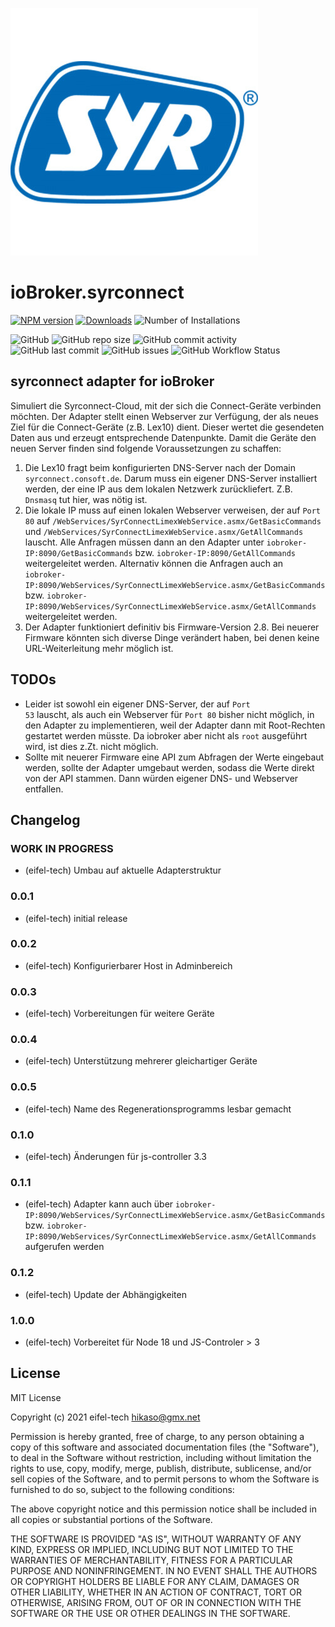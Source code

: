 ![Logo](admin/syrconnect.png)

# ioBroker.syrconnect

[![NPM version](https://img.shields.io/npm/v/iobroker.syrconnect.svg)](https://www.npmjs.com/package/iobroker.syrconnect)
[![Downloads](https://img.shields.io/npm/dm/iobroker.syrconnect.svg)](https://www.npmjs.com/package/iobroker.syrconnect)
![Number of Installations](https://iobroker.live/badges/syrconnect-installed.svg)

![GitHub](https://img.shields.io/github/license/eifel-tech/iobroker.syrconnect?style=flat-square)
![GitHub repo size](https://img.shields.io/github/repo-size/eifel-tech/iobroker.syrconnect?logo=github&style=flat-square)
![GitHub commit activity](https://img.shields.io/github/commit-activity/m/eifel-tech/iobroker.syrconnect?logo=github&style=flat-square)
![GitHub last commit](https://img.shields.io/github/last-commit/eifel-tech/iobroker.syrconnect?logo=github&style=flat-square)
![GitHub issues](https://img.shields.io/github/issues/eifel-tech/iobroker.syrconnect?logo=github&style=flat-square)
![GitHub Workflow Status](https://img.shields.io/github/actions/workflow/status/eifel-tech/iobroker.syrconnect/test-and-release.yml?branch=master&logo=github&style=flat-square)

## syrconnect adapter for ioBroker

Simuliert die Syrconnect-Cloud, mit der sich die Connect-Geräte verbinden möchten. Der Adapter stellt einen Webserver
zur Verfügung, der als neues Ziel für die Connect-Geräte (z.B. Lex10) dient. Dieser wertet die gesendeten Daten aus und erzeugt
entsprechende Datenpunkte. Damit die Geräte den neuen Server finden sind folgende Voraussetzungen zu schaffen:

1. Die Lex10 fragt beim konfigurierten DNS-Server nach der Domain <code>syrconnect.consoft.de</code>. Darum muss ein
   eigener DNS-Server installiert werden, der eine IP aus dem lokalen Netzwerk zurückliefert. Z.B. <code>Dnsmasq</code> tut hier, was nötig ist.
2. Die lokale IP muss auf einen lokalen Webserver verweisen, der auf <code>Port 80</code> auf <code>/WebServices/SyrConnectLimexWebService.asmx/GetBasicCommands</code>
   und <code>/WebServices/SyrConnectLimexWebService.asmx/GetAllCommands</code> lauscht. Alle Anfragen müssen dann an den Adapter unter
   <code>iobroker-IP:8090/GetBasicCommands</code> bzw. <code>iobroker-IP:8090/GetAllCommands</code> weitergeleitet werden. Alternativ können die Anfragen auch an <code>iobroker-IP:8090/WebServices/SyrConnectLimexWebService.asmx/GetBasicCommands</code> bzw. <code>iobroker-IP:8090/WebServices/SyrConnectLimexWebService.asmx/GetAllCommands</code> weitergeleitet werden.
3. Der Adapter funktioniert definitiv bis Firmware-Version 2.8. Bei neuerer Firmware könnten sich diverse Dinge verändert haben, bei denen keine URL-Weiterleitung mehr möglich ist.

## TODOs

-   Leider ist sowohl ein eigener DNS-Server, der auf <code>Port 53</code> lauscht, als auch ein Webserver für <code>Port 80</code>
    bisher nicht möglich, in den Adapter zu implementieren, weil der Adapter dann mit Root-Rechten gestartet werden müsste.
    Da iobroker aber nicht als <code>root</code> ausgeführt wird, ist dies z.Zt. nicht möglich.
-   Sollte mit neuerer Firmware eine API zum Abfragen der Werte eingebaut werden, sollte der Adapter umgebaut werden, sodass die Werte direkt von der API stammen. Dann würden eigener DNS- und Webserver entfallen.

## Changelog

<!--
  Placeholder for the next version (at the beginning of the line):
  ### **WORK IN PROGRESS**
-->

### **WORK IN PROGRESS**

-   (eifel-tech) Umbau auf aktuelle Adapterstruktur

### 0.0.1

-   (eifel-tech) initial release

### 0.0.2

-   (eifel-tech) Konfigurierbarer Host in Adminbereich

### 0.0.3

-   (eifel-tech) Vorbereitungen für weitere Geräte

### 0.0.4

-   (eifel-tech) Unterstützung mehrerer gleichartiger Geräte

### 0.0.5

-   (eifel-tech) Name des Regenerationsprogramms lesbar gemacht

### 0.1.0

-   (eifel-tech) Änderungen für js-controller 3.3

### 0.1.1

-   (eifel-tech) Adapter kann auch über <code>iobroker-IP:8090/WebServices/SyrConnectLimexWebService.asmx/GetBasicCommands</code> bzw. <code>iobroker-IP:8090/WebServices/SyrConnectLimexWebService.asmx/GetAllCommands</code> aufgerufen werden

### 0.1.2

-   (eifel-tech) Update der Abhängigkeiten

### 1.0.0

-   (eifel-tech) Vorbereitet für Node 18 und JS-Controler > 3

## License

MIT License

Copyright (c) 2021 eifel-tech <hikaso@gmx.net>

Permission is hereby granted, free of charge, to any person obtaining a copy
of this software and associated documentation files (the "Software"), to deal
in the Software without restriction, including without limitation the rights
to use, copy, modify, merge, publish, distribute, sublicense, and/or sell
copies of the Software, and to permit persons to whom the Software is
furnished to do so, subject to the following conditions:

The above copyright notice and this permission notice shall be included in all
copies or substantial portions of the Software.

THE SOFTWARE IS PROVIDED "AS IS", WITHOUT WARRANTY OF ANY KIND, EXPRESS OR
IMPLIED, INCLUDING BUT NOT LIMITED TO THE WARRANTIES OF MERCHANTABILITY,
FITNESS FOR A PARTICULAR PURPOSE AND NONINFRINGEMENT. IN NO EVENT SHALL THE
AUTHORS OR COPYRIGHT HOLDERS BE LIABLE FOR ANY CLAIM, DAMAGES OR OTHER
LIABILITY, WHETHER IN AN ACTION OF CONTRACT, TORT OR OTHERWISE, ARISING FROM,
OUT OF OR IN CONNECTION WITH THE SOFTWARE OR THE USE OR OTHER DEALINGS IN THE
SOFTWARE.
